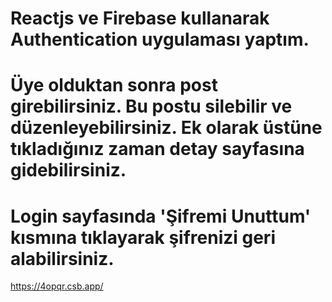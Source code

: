 # Reactjs ve Firebase kullanarak Authentication uygulaması yaptım. 
# Üye olduktan sonra post girebilirsiniz. Bu postu silebilir ve düzenleyebilirsiniz. Ek olarak üstüne tıkladığınız zaman detay sayfasına gidebilirsiniz.
# Login sayfasında 'Şifremi Unuttum' kısmına tıklayarak şifrenizi geri alabilirsiniz.

https://4opqr.csb.app/
